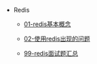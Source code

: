 * Redis

  - [01-redis基本概念](java/java-inerview/03-redis/01-redis基本概念.md)

  - [02-使用redis出现的问题](java/java-inerview/03-redis/02-使用redis出现的问题.md)
  
  * [99-redis面试题汇总](java/java-inerview/03-redis/99-redis面试题汇总.md)
